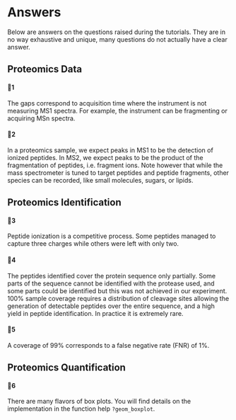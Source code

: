 # Answers

Below are answers on the questions raised during the tutorials. They are in no way exhaustive and unique, many questions do not actually have a clear answer.

## Proteomics Data

#### :thought_balloon:1

The gaps correspond to acquisition time where the instrument is not measuring MS1 spectra. For example, the instrument can be fragmenting or acquiring MSn spectra.


#### :thought_balloon:2

In a proteomics sample, we expect peaks in MS1 to be the detection of ionized peptides. In MS2, we expect peaks to be the product of the fragmentation of peptides, i.e. fragment ions. Note however that while the mass spectrometer is tuned to target peptides and peptide fragments, other species can be recorded, like small molecules, sugars, or lipids.


## Proteomics Identification

#### :thought_balloon:3

Peptide ionization is a competitive process. Some peptides managed to capture three charges while others were left with only two.


#### :thought_balloon:4

The peptides identified cover the protein sequence only partially. Some parts of the sequence cannot be identified with the protease used, and some parts could be identified but this was not achieved in our experiment. 100% sample coverage requires a distribution of cleavage sites allowing the generation of detectable peptides over the entire sequence, and a high yield in peptide identification. In practice it is extremely rare.


#### :thought_balloon:5

A coverage of 99% corresponds to a false negative rate (FNR) of 1%.


## Proteomics Quantification

#### :thought_balloon:6

There are many flavors of box plots. You will find details on the implementation in the function help `?geom_boxplot`.

